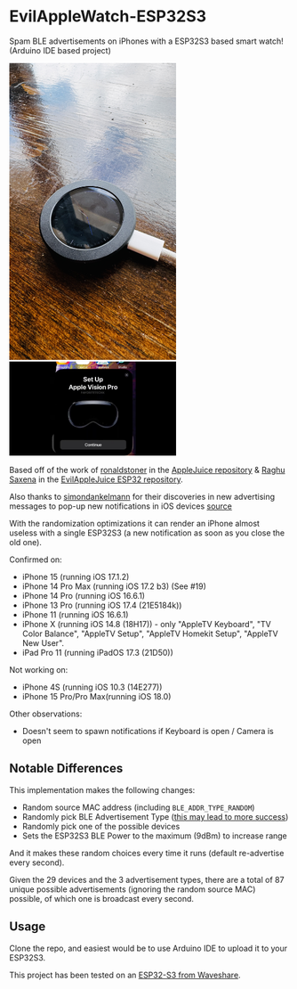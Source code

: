 # EvilAppleWatch-ESP32S3
Spam BLE advertisements on iPhones with a ESP32S3 based smart watch! (Arduino IDE based project)

<img src="https://github.com/ShaunLinTW/EvilAppleWatch-ESP32S3/blob/main/img/EvilAppleWatchDemo.JPG" width="300"><br>
<img src="https://github.com/ShaunLinTW/EvilAppleWatch-ESP32S3/blob/main/img/EvilAppleWatchDemo-AVP.jpg" width="300"><br>

Based off of the work of [ronaldstoner](https://github.com/ronaldstoner) in the [AppleJuice repository](https://github.com/ECTO-1A/AppleJuice/blob/e6a61f6a199075f5bb5b1a00768e317571d25bb9/ESP32-Arduino/applejuice.ino) & [Raghu Saxena](https://github.com/ckcr4lyf) in the [EvilAppleJuice ESP32 repository](https://github.com/ckcr4lyf/EvilAppleJuice-ESP32/tree/master).

Also thanks to [simondankelmann](https://github.com/simondankelmann) for their discoveries in new advertising messages to pop-up new notifications in iOS devices [source](https://github.com/simondankelmann/Bluetooth-LE-Spam/blob/main/app/src/main/java/de/simon/dankelmann/bluetoothlespam/AdvertisementSetGenerators/ContinuityActionModalAdvertisementSetGenerator.kt)

With the randomization optimizations it can render an iPhone almost useless with a single ESP32S3 (a new notification as soon as you close the old one).

Confirmed on:
* iPhone 15 (running iOS 17.1.2)
* iPhone 14 Pro Max (running iOS 17.2 b3) (See #19)
* iPhone 14 Pro (running iOS 16.6.1)
* iPhone 13 Pro (running iOS 17.4 (21E5184k))
* iPhone 11 (running iOS 16.6.1)
* iPhone X (running iOS 14.8 (18H17)) - only "AppleTV Keyboard", "TV Color Balance", "AppleTV Setup", "AppleTV Homekit Setup", "AppleTV New User".
* iPad Pro 11 (running iPadOS 17.3 (21D50))

Not working on:
* iPhone 4S (running iOS 10.3 (14E277))
* iPhone 15 Pro/Pro Max(running iOS 18.0)

Other observations:
* Doesn't seem to spawn notifications if Keyboard is open / Camera is open

## Notable Differences

This implementation makes the following changes:

* Random source MAC address (including `BLE_ADDR_TYPE_RANDOM`)
* Randomly pick BLE Advertisement Type ([this may lead to more success](https://github.com/ECTO-1A/AppleJuice/pull/25))
* Randomly pick one of the possible devices
* Sets the ESP32S3 BLE Power to the maximum (9dBm) to increase range

And it makes these random choices every time it runs (default re-advertise every second).

Given the 29 devices and the 3 advertisement types, there are a total of 87 unique possible advertisements (ignoring the random source MAC) possible, of which one is broadcast every second.

## Usage

Clone the repo, and easiest would be to use Arduino IDE to upload it to your ESP32S3.

This project has been tested on an [ESP32-S3 from Waveshare](https://www.waveshare.com/esp32-s3-touch-lcd-1.28-b.htm).


